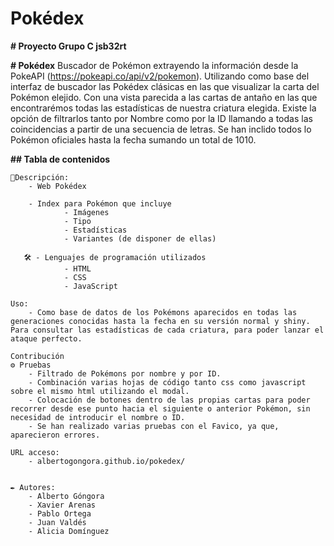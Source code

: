 # Pokédex
**# Proyecto Grupo C jsb32rt**

**# Pokédex**
Buscador de Pokémon extrayendo la información desde la PokeAPI (https://pokeapi.co/api/v2/pokemon). Utilizando como base del interfaz de buscador las Pokédex clásicas en las que visualizar la carta del Pokémon elejido. Con una vista parecida a las cartas de antaño en las que encontrarémos todas las estadísticas de nuestra criatura elegida. Existe la opción de filtrarlos tanto por Nombre como por la ID llamando a todas las coincidencias a partir de una secuencia de letras. Se han inclido todos lo Pokémon oficiales hasta la fecha sumando un total de 1010.

**## Tabla de contenidos**

    🔧Descripción:
        - Web Pokédex

        - Index para Pokémon que incluye 
                - Imágenes
                - Tipo
                - Estadísticas
                - Variantes (de disponer de ellas)

       🛠️ - Lenguajes de programación utilizados
                - HTML
                - CSS
                - JavaScript

    Uso:
        - Como base de datos de los Pokémons aparecidos en todas las generaciones conocidas hasta la fecha en su versión normal y shiny. Para consultar las estadísticas de cada criatura, para poder lanzar el ataque perfecto.
        
    Contribución
    ⚙️ Pruebas
        - Filtrado de Pokémons por nombre y por ID.
        - Combinación varias hojas de código tanto css como javascript sobre el mismo html utilizando el modal.
        - Colocación de botones dentro de las propias cartas para poder recorrer desde ese punto hacia el siguiente o anterior Pokémon, sin necesidad de introducir el nombre o ID.
        - Se han realizado varias pruebas con el Favico, ya que, aparecieron errores. 
        
    URL acceso:
        - albertogongora.github.io/pokedex/

        
    ✒️ Autores:
        - Alberto Góngora
        - Xavier Arenas
        - Pablo Ortega
        - Juan Valdés
        - Alicia Domínguez
